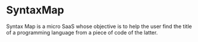 # SyntaxMap
Syntax Map is a micro SaaS whose objective is to help the user find the title of a programming language from a piece of code of the latter.
